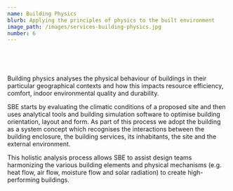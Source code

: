 ```yaml
---
name: Building Physics
blurb: Applying the principles of physics to the built environment
image_path: /images/services-building-physics.jpg
number: 6
---
```



## &nbsp;

Building physics analyses the physical behaviour of buildings in their particular geographical contexts and how this impacts resource efficiency, comfort, indoor environmental quality and durability.

SBE starts by evaluating the climatic conditions of a proposed site and then uses analytical tools and building simulation software to optimise building orientation, layout and form. As part of this process we adopt the building as a system concept which recognises the interactions between the building enclosure, the building services, its inhabitants, the site and the external environment.

This holistic analysis process allows SBE to assist design teams harmonizing the various building elements and physical mechanisms (e.g. heat flow, air flow, moisture flow and solar radiation) to create high-performing buildings.